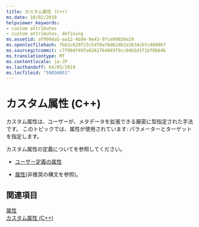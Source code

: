 ```yaml
---
title: カスタム属性 (C++)
ms.date: 10/02/2018
helpviewer_keywords:
- custom attributes
- custom attributes, defining
ms.assetid: af9998a5-aa12-4b94-9a43-97ce99026e29
ms.openlocfilehash: fbb1c629f23c5d70a78d62db2a3634cbfc489967
ms.sourcegitcommit: c7f90df497e6261764893f9cc04b5d1f1bf0b64b
ms.translationtype: MT
ms.contentlocale: ja-JP
ms.lasthandoff: 04/05/2019
ms.locfileid: "59034051"
---
```

# <a name="custom-attributes-c"></a>カスタム属性 (C++)

カスタム属性は、ユーザーが、メタデータを拡張できる厳密に型指定された手法です。 このトピックでは、属性が使用されています: パラメーターとターゲットを指定します。

カスタム属性の定義についてを参照してください。

- [ユーザー定義の属性](../../extensions/user-defined-attributes-cpp-component-extensions.md)

- [属性](attribute.md)(非推奨の構文を参照)。

## <a name="see-also"></a>関連項目

[属性](attribute.md)<br/>
[カスタム属性 (C++)](custom-attributes-cpp.md)